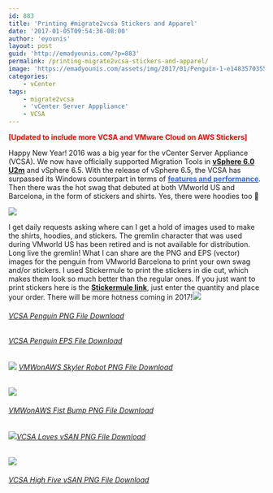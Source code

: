 ```yaml
---
id: 883
title: 'Printing #migrate2vcsa Stickers and Apparel'
date: '2017-01-05T09:54:36-08:00'
author: 'eyounis'
layout: post
guid: 'http://emadyounis.com/?p=883'
permalink: /printing-migrate2vcsa-stickers-and-apparel/
image: 'https://emadyounis.com/assets/img/2017/01/Penguin-1-e1483570355141.png'
categories:
    - vCenter
tags:
    - migrate2vcsa
    - 'vCenter Server Apppliance'
    - VCSA
---
```


<span style="color: #ff0000;">**\[Updated to include more VCSA and VMware Cloud on AWS Stickers\]**</span>

Happy New Year! 2016 was a big year for the vCenter Server Appliance (VCSA). We now have officially supported Migration Tools in **<span style="color: #3366ff;">[vSphere 6.0 U2m](https://blogs.vmware.com/vsphere/2016/09/vcenter-server-migration-tool-vsphere-6-0-update-2m.html)</span>** and vSphere 6.5. With the release of vSphere 6.5, the VCSA has surpassed its Windows counterpart in terms of [**<span style="color: #3366ff;">features and performance</span>**](http://emadyounis.com/vcenter/vcenter-server-appliance-vcsa-6-5-whats-new-rundown/). Then there was the hot swag that debuted at both VMworld US and Barcelona, in the form of stickers and shirts. Yes, there were hoodies too 🙂

![](https://emadyounis.com/assets/img/2017/01/VMworld-Migration-Session.png?resize=580%2C326)

I get daily requests asking where can I get a hold of images used to make the shirts, hoodies, and stickers. The gremlin character that was used during VMworld US has been retired and is not available for distribution. Long live the gremlin! What I can share are the PNG and EPS (vector) images for the penguin from VMworld Barcelona to print your own swag and/or stickers. I used Stickermule to print the stickers in die cut, which makes them look so much better than the regular ones. If you just want to print stickers here is the <span style="color: #3366ff;">**[Stickermule link](https://www.stickermule.com/marketplace/16490-migrate2vcsa)**</span>, just enter the quantity and place your order. There will be more hotness coming in 2017!![](https://emadyounis.com/assets/img/2017/01/Penguin-1.png?resize=232%2C300)

###### [VCSA Penguin PNG File Download](https://emadyounis.com/?ddownload=892 "VCSA Penguin PNG File Download")

###### [VCSA Penguin EPS File Download](https://emadyounis.com/?ddownload=894 "VCSA Penguin EPS File Download")

###### ![](https://emadyounis.com/assets/img/2019/04/VMWonAWS-Skyler-Robot.png?resize=300%2C300) [VMWonAWS Skyler Robot PNG File Download](https://emadyounis.com/?ddownload=1902 "VMWonAWS Skyler Robot PNG File Download")

![](https://emadyounis.com/assets/img/2017/01/VMWonAWS-Fist-Bump.png?resize=257%2C300)

###### [VMWonAWS Fist Bump PNG File Download](https://emadyounis.com/?ddownload=1940 "VMWonAWS Fist Bump PNG File Download")

###### ![](https://emadyounis.com/assets/img/2017/01/VCSA-Loves-vSAN-Updaged.png?resize=300%2C268)[VCSA Loves vSAN PNG File Download](https://emadyounis.com/?ddownload=1903 "VCSA Loves vSAN PNG File Download")

![](https://emadyounis.com/assets/img/2017/01/VCSA-and-vSAN-High-Five.png?resize=300%2C181)

###### [VCSA High Five vSAN PNG File Download](https://emadyounis.com/?ddownload=1941 "VCSA High Five vSAN PNG File Download")
